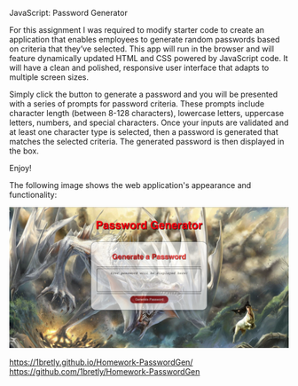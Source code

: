 JavaScript: Password Generator

<!-- About -->
For this assignment I was required to modify starter code to create an application that enables employees to generate random passwords based on criteria that they’ve selected. This app will run in the browser and will feature dynamically updated HTML and CSS powered by JavaScript code. It will have a clean and polished, responsive user interface that adapts to multiple screen sizes.

Simply click the button to generate a password
and you will be presented with a series of prompts for password criteria.
These prompts include character length (between 8-128 characters), lowercase letters, uppercase letters, numbers, and special characters.
Once your inputs are validated and at least one character type is selected, then a password is generated that matches the selected criteria.
The generated password is then displayed in the box.

Enjoy!

<!-- Picture of website -->
The following image shows the web application's appearance and functionality:

!["The Password Generator".](./Assets/passGen.jpg)

<!-- Here are links to deployed application and github-->
https://1bretly.github.io/Homework-PasswordGen/
https://github.com/1bretly/Homework-PasswordGen
